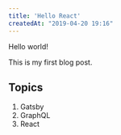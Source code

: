 ```yaml
---
title: 'Hello React'
createdAt: "2019-04-20 19:16"
---
```


Hello world!

This is my first blog post.

## Topics

1. Gatsby
2. GraphQL
3. React